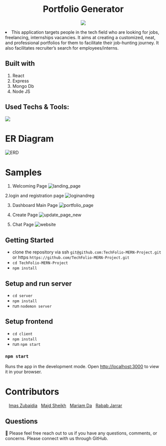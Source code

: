 <h1 align="center">Portfolio Generator</h1>

<p align="center">
 <img src="https://user-images.githubusercontent.com/110999043/210457945-9523ce47-645b-4566-9c33-e88d0ec94794.PNG"/>
<p align="center">

   
<li> This application targets people in the tech field who are looking for jobs, freelancing, internships vacancies. It aims at creating a customized, neat, and professional portfolios for them to facilitate their job-hunting journey. It also facilitates recruiter’s search for employees/interns.  


 
## Built with
1. React
2. Express
3. Mongo Db
4. Node JS
 
 

## Used Techs & Tools:
<!-- language -->

[![](https://skillicons.dev/icons?i=react,express,mongo,js,git,github)]()
 
 
  # ER Diagram
![ERD](https://user-images.githubusercontent.com/110999043/210461879-cc6c5f2b-cc68-48e1-8bd6-2bda547d4cc2.png)
 
  # Samples
 
 1. Welcoming Page 
 ![landing_page](https://user-images.githubusercontent.com/110999043/210724938-6f090618-2a57-4e10-b0a5-45c7b1b57962.PNG)
 
 2.login and registration page
 ![loginandreg](https://user-images.githubusercontent.com/110999043/210725435-b9c94231-cfdd-4471-8b58-7dc98e772522.PNG)

 
3. Dashboard Main Page 
  ![portfolio_page](https://user-images.githubusercontent.com/110999043/210724273-fba9dbf3-e9c1-4b06-8751-0b987df2e6e4.PNG)
 
 
 4. Create Page
![update_page_new](https://user-images.githubusercontent.com/110999043/210729533-a7bdd101-59f7-4757-a459-992f673d879d.PNG)


 5. Chat Page
 ![website](https://user-images.githubusercontent.com/110999043/210724833-6b6d45c9-dfe5-45eb-ad3b-775bd7e0a5b0.PNG)

 
 
 
 
 

 
 
## Getting Started
- clone the repository via ssh `git@github.com:TechFolio-MERN-Project.git` or https `https://github.com/TechFolio-MERN-Project.git`
- `cd TechFolio-MERN-Project`
- `npm install` 

## Setup and run server
- `cd server`
- `npm install`
- run `nodemon server`

## Setup frontend
- `cd client`
- `npm install`
- run `npm start`

### `npm start`
Runs the app in the development mode.
Open [http://localhost:3000](http://localhost:3000) to view it in your browser.
 
 

 
 

 
 


 
 # Contributors
&nbsp;&nbsp;&nbsp;<a href="https://github.com/ImasZubaidia">Imas Zubaidia</a>&nbsp;&nbsp;&nbsp;<a href="https://github.com/MajdSheikh">Majd Sheikh</a>&nbsp;&nbsp;&nbsp;<a href="https://github.com/MariamDabous">Mariam Da</a>&nbsp;&nbsp;&nbsp;<a href="https://github.com/RababJarrar">Rabab Jarrar</a>
<p align="center">



## Questions

🔧 Please feel free reach out to us if you have any questions, comments, or concerns. Please connect with us through GitHub.<br />
